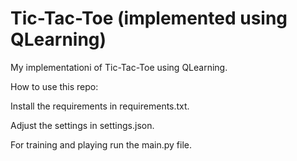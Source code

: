 # Tic-Tac-Toe (implemented using QLearning)

My implementationi of Tic-Tac-Toe using QLearning.


How to use this repo:

Install the requirements in requirements.txt. 

Adjust the settings in settings.json.

For training and playing run the main.py file.